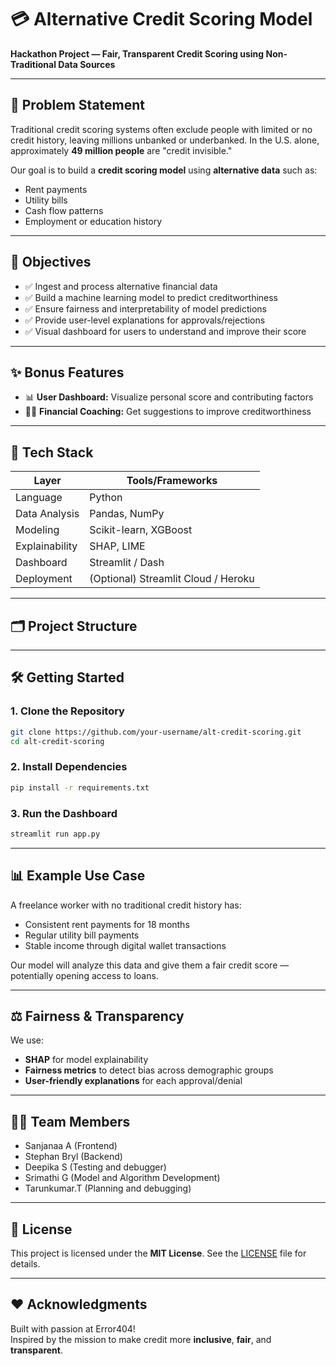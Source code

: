 # 💳 Alternative Credit Scoring Model

**Hackathon Project — Fair, Transparent Credit Scoring using Non-Traditional Data Sources**

---

## 🧠 Problem Statement

Traditional credit scoring systems often exclude people with limited or no credit history, leaving millions unbanked or underbanked. In the U.S. alone, approximately **49 million people** are "credit invisible."

Our goal is to build a **credit scoring model** using **alternative data** such as:
- Rent payments
- Utility bills
- Cash flow patterns
- Employment or education history

---

## 🎯 Objectives

- ✅ Ingest and process alternative financial data
- ✅ Build a machine learning model to predict creditworthiness
- ✅ Ensure fairness and interpretability of model predictions
- ✅ Provide user-level explanations for approvals/rejections
- ✅ Visual dashboard for users to understand and improve their score

---

## ✨ Bonus Features

- 📊 **User Dashboard:** Visualize personal score and contributing factors
- 🧑‍🏫 **Financial Coaching:** Get suggestions to improve creditworthiness

---

## 🧱 Tech Stack

| Layer         | Tools/Frameworks                      |
|--------------|----------------------------------------|
| Language      | Python                                |
| Data Analysis | Pandas, NumPy                         |
| Modeling      | Scikit-learn, XGBoost                 |
| Explainability| SHAP, LIME                            |
| Dashboard     | Streamlit / Dash                      |
| Deployment    | (Optional) Streamlit Cloud / Heroku   |

---

## 🗂️ Project Structure

---

## 🛠️ Getting Started

### 1. Clone the Repository
```bash
git clone https://github.com/your-username/alt-credit-scoring.git
cd alt-credit-scoring
```

### 2. Install Dependencies
```bash
pip install -r requirements.txt
```

### 3. Run the Dashboard
```bash
streamlit run app.py
```

---

## 📊 Example Use Case

A freelance worker with no traditional credit history has:
- Consistent rent payments for 18 months
- Regular utility bill payments
- Stable income through digital wallet transactions

Our model will analyze this data and give them a fair credit score — potentially opening access to loans.

---

## ⚖️ Fairness & Transparency

We use:
- **SHAP** for model explainability
- **Fairness metrics** to detect bias across demographic groups
- **User-friendly explanations** for each approval/denial

---

## 🧑‍💻 Team Members

- Sanjanaa A (Frontend)
- Stephan Bryl (Backend)
- Deepika S (Testing and debugger)
- Srimathi G (Model and Algorithm Development)
- Tarunkumar.T (Planning and debugging)

---

## 🧾 License

This project is licensed under the **MIT License**. See the [LICENSE](LICENSE) file for details.

---

## ❤️ Acknowledgments

Built with passion at Error404!  
Inspired by the mission to make credit more **inclusive**, **fair**, and **transparent**.
